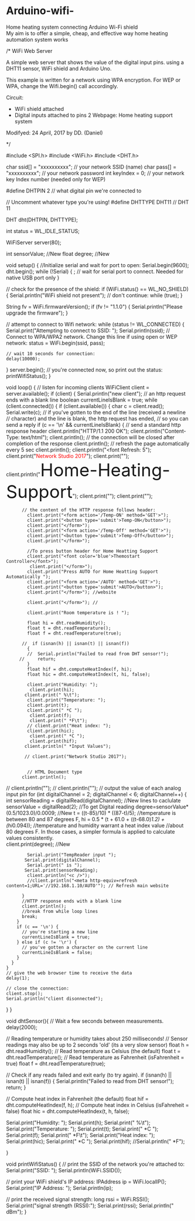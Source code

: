 # Arduino-wifi-
Home heating system connecting Arduino Wi-Fi shield  
My aim is to offer a simple, cheap, and effective way home heating automation system works

/*
  WiFi Web Server

 A simple web server that shows the value of the digital input pins.
 using a DHT11 sensor, WiFi shield and Arduino Uno.

 This example is written for a network using WPA encryption. For
 WEP or WPA, change the Wifi.begin() call accordingly.

 Circuit:
 * WiFi shield attached
 * Digital inputs attached to pins 2
Webpage: 
Home heating support system 

 Modifyed: 24 April, 2017 
 by DD. (Daniel)

 */

#include <SPI.h>
#include <WiFi.h>
#include <DHT.h>

char ssid[] = "xxxxxxxxxx";      // your network SSID (name)
char pass[] = "xxxxxxxxxx";   // your network password
int keyIndex = 0;                 // your network key Index number (needed only for WEP)

#define DHTPIN 2     // what digital pin we're connected to

// Uncomment whatever type you're using!
#define DHTTYPE DHT11   // DHT 11

DHT dht(DHTPIN, DHTTYPE);


int status = WL_IDLE_STATUS;

WiFiServer server(80);

int sensorValue; //New
float degree; //New

void setup() {
  //Initialize serial and wait for port to open:
  Serial.begin(9600);
  dht.begin();
  while (!Serial) {
    ; // wait for serial port to connect. Needed for native USB port only
  }

  // check for the presence of the shield:
  if (WiFi.status() == WL_NO_SHIELD) {
    Serial.println("WiFi shield not present");
    // don't continue:
    while (true);
  }

  String fv = WiFi.firmwareVersion();
  if (fv != "1.1.0") {
    Serial.println("Please upgrade the firmware");
  }

  // attempt to connect to Wifi network:
  while (status != WL_CONNECTED) {
    Serial.print("Attempting to connect to SSID: ");
    Serial.println(ssid);
    // Connect to WPA/WPA2 network. Change this line if using open or WEP network:
    status = WiFi.begin(ssid, pass);

    // wait 10 seconds for connection:
    delay(10000);
  }
  server.begin();
  // you're connected now, so print out the status:
  printWifiStatus();
}


void loop() {
  // listen for incoming clients
  WiFiClient client = server.available();
  if (client) {
    Serial.println("new client");
    // an http request ends with a blank line
    boolean currentLineIsBlank = true;
    while (client.connected()) {
      if (client.available()) {
        char c = client.read();
        Serial.write(c);
        // if you've gotten to the end of the line (received a newline
        // character) and the line is blank, the http request has ended,
        // so you can send a reply
        if (c == '\n' && currentLineIsBlank) {
          // send a standard http response header
          client.println("HTTP/1.1 200 OK");
          client.println("Content-Type: text/html");
          client.println();  // the connection will be closed after completion of the response
          client.println();  // refresh the page automatically every 5 sec
         client.println();
         client.println("<font Refresh: 5</form>");
          client.print("<font color='Red'>Network Studio 2017</font>");
          client.print("</form>");
          client.println("<font size='15'>Home-Heating-Support</font>");
          client.print("<c>");
          client.print("<c>");

          // the content of the HTTP response follows header:
            client.print("<form action='/Temp-ON' method='GET'>");
            client.print("<button type='submit'>Temp-ON</button>");
            client.print("</form>");
            client.print("<form action='/Temp-Off' method='GET'>");
            client.print("<button type='submit'>Temp-Off</button>");
            client.print("</form>");

            //To press button header for Home Heatting Support
            client.print("<font color='blue'>Themostart Controller</font>");
             client.print("</form>");
            client.print("Press AUTO for Home Heatting Support Automatically ");
            client.print("<form action='/AUTO' method='GET'>");
            client.print("<button type='submit'>AUTO</button>");
            client.print("</form>"); //website

            client.print("</form>"); //

            client.print("Room temperature is ! ");
            
            float hi = dht.readHumidity();
            float t = dht.readTemperature();
            float f = dht.readTemperature(true);
          
          //  if (isnan(h) || isnan(t) || isnan(f)) 
            {
            //  Serial.println("Failed to read from DHT sensor!");
         //     return;
            }
            float hif = dht.computeHeatIndex(f, hi);
            float hic = dht.computeHeatIndex(t, hi, false);
            
            client.print("Humidity: ");
             client.print(hi);
           client.print(" %\t");
            client.print("Temperature: ");
            client.print(t);
            client.print(" *C ");
             client.print(f);
             client.print(" *F\t");
            // client.print("Heat index: ");
            client.print(hic);
             client.print(" *C ");
             client.print(hif);
           client.println(" *Input Values");
            
           // client.print("Network Studio 2017");

            
            // HTML Document type
          client.println();
//          client.println("<!DOCTYPE HTML>");
//          client.println("<html>");
          // output the value of each analog input pin
          for (int digitalChannel = 2; digitalChannel < 6; digitalChannel++) {
            int sensorReading = digitalRead(digitalChannel);
            //New lines to caclulate 
            sensorValue = digitalRead(2); //To get Digital reading
            degree=sensorValue*(0.5/1023.0)/0.0009; //New
            t = ((t-85)/10) * ((87-t)/5); //temperature is between 80 and 87 degrees F, 
            hi = 0.5 * (t + 61.0 + ((t-68.0)*1.2) + (hi*0.094)); //temperature and humidity warrant a heat index value 
            //about 80 degrees F. In those cases, a simpler formula is applied to calculate values consistently.  
            client.print(degree); //New
            
            Serial.print("TempReader input ");
           Serial.print(digitalChannel);
            Serial.print(" is ");
           Serial.print(sensorReading);
            client.println("<c />");
            //client.println("<meta http-equiv=refresh content=1;URL='//192.168.1.10/AUTO'"); // Refresh main website
                        
          }
          //HTTP response ends with a blank line
          client.println();
          //break from while loop lines
          break;
        }
        if (c == '\n') {
          // you're starting a new line
          currentLineIsBlank = true;
        } else if (c != '\r') {
          // you've gotten a character on the current line
          currentLineIsBlank = false;
        }
      }
    }
    // give the web browser time to receive the data
    delay(1);

    // close the connection:
    client.stop();
    Serial.println("client disonnected");
  }
}

void dhtSensor(){
  // Wait a few seconds between measurements.
  delay(2000);

  // Reading temperature or humidity takes about 250 milliseconds!
  // Sensor readings may also be up to 2 seconds 'old' (its a very slow sensor)
  float h = dht.readHumidity();
  // Read temperature as Celsius (the default)
  float t = dht.readTemperature();
  // Read temperature as Fahrenheit (isFahrenheit = true)
  float f = dht.readTemperature(true);

  // Check if any reads failed and exit early (to try again).
  if (isnan(h) || isnan(t) || isnan(f)) 
  {
    Serial.println("Failed to read from DHT sensor!");
    return;
  }

  // Compute heat index in Fahrenheit (the default)
  float hif = dht.computeHeatIndex(f, h);
  // Compute heat index in Celsius (isFahreheit = false)
  float hic = dht.computeHeatIndex(t, h, false);

  Serial.print("Humidity: ");
  Serial.print(h);
  Serial.print(" %\t");
  Serial.print("Temperature: ");
  Serial.print(t);
  Serial.print(" *C ");
  Serial.print(f);
  Serial.print(" *F\t");
  Serial.print("Heat index: ");
  Serial.print(hic);
  Serial.print(" *C ");
  Serial.print(hif);
  //Serial.println(" *F");

}


void printWifiStatus() {
  // print the SSID of the network you're attached to:
  Serial.print("SSID: ");
  Serial.println(WiFi.SSID());

  // print your WiFi shield's IP address:
  IPAddress ip = WiFi.localIP();
  Serial.print("IP Address: ");
  Serial.println(ip);

  // print the received signal strength:
  long rssi = WiFi.RSSI();
  Serial.print("signal strength (RSSI):");
  Serial.print(rssi);
  Serial.println(" dBm");
}
